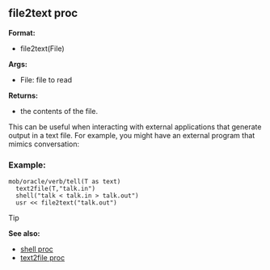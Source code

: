 ## file2text proc

**Format:**
+   file2text(File)

**Args:**
+   File: file to read

**Returns:**
+   the contents of the file.

This can be useful when interacting with external applications
that generate output in a text file. For example, you might have an
external program that mimics conversation:
### Example:

```dm
mob/oracle/verb/tell(T as text)
  text2file(T,"talk.in")
  shell("talk < talk.in > talk.out")
  usr << file2text("talk.out")
```

> [!TIP] 
> **See also:**
> +   [shell proc](/ref/proc/shell.md) 
> +   [text2file proc](/ref/proc/text2file.md) 